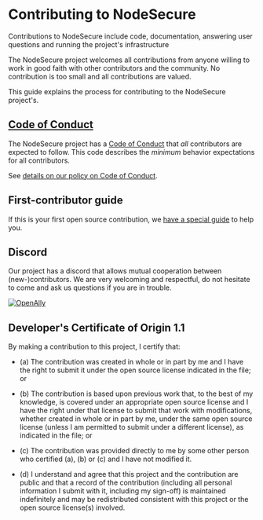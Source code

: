 # Contributing to NodeSecure

Contributions to NodeSecure include code, documentation, answering user questions and
running the project's infrastructure

The NodeSecure project welcomes all contributions from anyone willing to work in
good faith with other contributors and the community. No contribution is too
small and all contributions are valued.

This guide explains the process for contributing to the NodeSecure project's.

## [Code of Conduct](https://github.com/NodeSecure/Governance/blob/main/CODE_OF_CONDUCT.md)

The NodeSecure project has a
[Code of Conduct](https://github.com/NodeSecure/Governance/blob/main/CODE_OF_CONDUCT.md)
that *all* contributors are expected to follow. This code describes the
*minimum* behavior expectations for all contributors.

See [details on our policy on Code of Conduct](https://github.com/NodeSecure/Governance/blob/main/COC_POLICY.md).

## First-contributor guide

If this is your first open source contribution, we [have a special guide](https://github.com/NodeSecure/Governance/blob/main/guides/contributor-en.md) to help you.

## Discord

Our project has a discord that allows mutual cooperation between (new-)contributors. We are very welcoming and respectful, do not hesitate to come and ask us questions if you are in trouble.

[![OpenAlly](https://discordapp.com/api/guilds/640183220452720650/embed.png?style=banner2)](https://discord.gg/4Wn8rjAtB4)

<a id="developers-certificate-of-origin"></a>
## Developer's Certificate of Origin 1.1

By making a contribution to this project, I certify that:

* (a) The contribution was created in whole or in part by me and I
  have the right to submit it under the open source license
  indicated in the file; or

* (b) The contribution is based upon previous work that, to the best
  of my knowledge, is covered under an appropriate open source
  license and I have the right under that license to submit that
  work with modifications, whether created in whole or in part
  by me, under the same open source license (unless I am
  permitted to submit under a different license), as indicated
  in the file; or

* (c) The contribution was provided directly to me by some other
  person who certified (a), (b) or (c) and I have not modified
  it.

* (d) I understand and agree that this project and the contribution
  are public and that a record of the contribution (including all
  personal information I submit with it, including my sign-off) is
  maintained indefinitely and may be redistributed consistent with
  this project or the open source license(s) involved.
